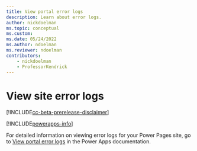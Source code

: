 ```yaml
---
title: View portal error logs
description: Learn about error logs.
author: nickdoelman
ms.topic: conceptual
ms.custom: 
ms.date: 05/24/2022
ms.author: ndoelman
ms.reviewer: ndoelman
contributors:
    - nickdoelman
    - ProfessorKendrick
---
```


# View site error logs

[!INCLUDE[cc-beta-prerelease-disclaimer](../includes/cc-beta-prerelease-disclaimer.md)]

[!INCLUDE[powerapps-info](../includes/cc-powerapps-info.md)]

For detailed information on viewing error logs for your Power Pages site, go to [View portal error logs](/powerapps/maker/portals/admin/view-portal-error-log) in the Power Apps documentation.

